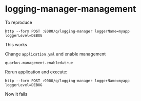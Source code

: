 # logging-manager-management

To reproduce

 ```http --form POST :8080/q/logging-manager loggerName=myapp loggerLevel=DEBUG```

 This works

 Change ```application.yml``` and enable management

 ```quarkus.management.enabled=true```

Rerun application and execute:

 ```http --form POST :9000/q/logging-manager loggerName=myapp loggerLevel=DEBUG```

 Now it fails
